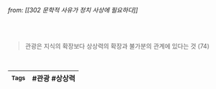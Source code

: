 
###### from: [[302 문학적 사유가 정치 사상에 필요하다]]

<br/>

 >관광은 지식의 확장보다 상상력의 확장과 불가분의 관계에 있다는 것 (74)

<br/>

| <small> Tags </small> | #관광  #상상력 |
| --- | --- |
